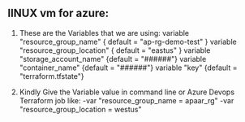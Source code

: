 ## lINUX vm for azure:

1) These are the Variables that we are using:
variable "resource_group_name" { default = "ap-rg-demo-test" }
variable "resource_group_location" { default = "eastus" }
variable "storage_account_name" {default = "######"}
variable "container_name" {default = "######"}
variable "key" {default = "terraform.tfstate"}

2) Kindly Give the Variable value in command line or Azure Devops Terraform job like:
-var "resource_group_name = apaar_rg" -var "resource_group_location = westus"
